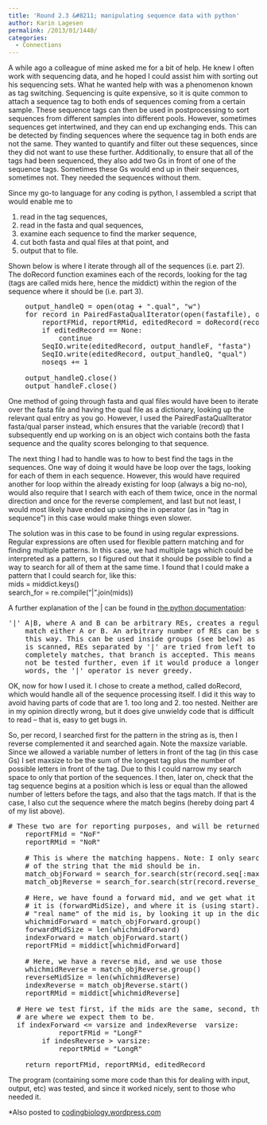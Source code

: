 ```yaml
---
title: 'Round 2.3 &#8211; manipulating sequence data with python'
author: Karin Lagesen
permalink: /2013/01/1440/
categories:
  - Connections
---
```

A while ago a colleague of mine asked me for a bit of help. He knew I often work with sequencing data, and he hoped I could assist him with sorting out his sequencing sets. What he wanted help with was a phenomenon known as tag switching. Sequencing is quite expensive, so it is quite common to attach a sequence tag to both ends of sequences coming from a certain sample. These sequence tags can then be used in postprocessing to sort sequences from different samples into different pools. However, sometimes sequences get intertwined, and they can end up exchanging ends. This can be detected by finding sequences where the sequence tag in both ends are not the same. They wanted to quantify and filter out these sequences, since they did not want to use these further. Additionally, to ensure that all of the tags had been sequenced, they also add two Gs in front of one of the sequence tags. Sometimes these Gs would end up in their sequences, sometimes not. They needed the sequences without them.

Since my go-to language for any coding is python, I assembled a script that would enable me to 

1. read in the tag sequences,  
2. read in the fasta and qual sequences,  
3. examine each sequence to find the marker sequence,  
4. cut both fasta and qual files at that point, and  
5. output that to file. 

Shown below is where I iterate through all of the sequences (i.e. part 2). The doRecord function examines each of the records, looking for the tag (tags are called mids here, hence the middict) within the region of the sequence where it should be (i.e. part 3).

<pre>    output_handleQ = open(otag + ".qual", "w")
    for record in PairedFastaQualIterator(open(fastafile), open(qualfile)):
        reportFMid, reportRMid, editedRecord = doRecord(record, middict, search_for, maxsize, varsize)
        if editedRecord == None:
            continue
        SeqIO.write(editedRecord, output_handleF, "fasta")
        SeqIO.write(editedRecord, output_handleQ, "qual")
        noseqs += 1

    output_handleQ.close()
    output_handleF.close()
</pre>

One method of going through fasta and qual files would have been to iterate over the fasta file and having the qual file as a dictionary, looking up the relevant qual entry as you go. However, I used the PairedFastaQualIterator fasta/qual parser instead, which ensures that the variable (record) that I subsequently end up working on is an object wich contains both the fasta sequence and the quality scores belonging to that sequence.

The next thing I had to handle was to how to best find the tags in the sequences. One way of doing it would have be loop over the tags, looking for each of them in each sequence. However, this would have required another for loop within the already existing for loop (always a big no-no), would also require that I search with each of them twice, once in the normal direction and once for the reverse complement, and last but not least, I would most likely have ended up using the in operator (as in &#8220;tag in sequence&#8221;) in this case would make things even slower.

The solution was in this case to be found in using regular expressions. Regular expressions are often used for flexible pattern matching and for finding multiple patterns. In this case, we had multiple tags which could be interpreted as a pattern, so I figured out that it should be possible to find a way to search for all of them at the same time. I found that I could make a pattern that I could search for, like this:  
mids = middict.keys()  
search_for = re.compile(&#8220;|&#8221;.join(mids))

A further explanation of the | can be found in [the python documentation][1]:

<pre>'|' A|B, where A and B can be arbitrary REs, creates a regular expression that will
    match either A or B. An arbitrary number of REs can be separated by the '|' in 
    this way. This can be used inside groups (see below) as well. As the target string 
    is scanned, REs separated by '|' are tried from left to right. When one pattern 
    completely matches, that branch is accepted. This means that once A matches, B will
    not be tested further, even if it would produce a longer overall match. In other 
    words, the '|' operator is never greedy. 
</pre>

OK, now for how I used it. I chose to create a method, called doRecord, which would handle all of the sequence processing itself. I did it this way to avoid having parts of code that are 1. too long and 2. too nested. Neither are in my opinion directly wrong, but it does give unwieldy code that is difficult to read &#8211; that is, easy to get bugs in.

So, per record, I searched first for the pattern in the string as is, then I reverse complemented it and searched again. Note the maxsize variable. Since we allowed a variable number of letters in front of the tag (in this case Gs) I set maxsize to be the sum of the longest tag plus the number of possible letters in front of the tag. Due to this I could narrow my search space to only that portion of the sequences. I then, later on, check that the tag sequence begins at a position which is less or equal than the allowed number of letters before the tags, and also that the tags match. If that is the case, I also cut the sequence where the match begins (hereby doing part 4 of my list above). 

<pre># These two are for reporting purposes, and will be returned with the record
    reportFMid = "NoF"
    reportRMid = "NoR"
   
    # This is where the matching happens. Note: I only search through the part
    # of the string that the mid should be in.
    match_objForward = search_for.search(str(record.seq[:maxsize]))
    match_objReverse = search_for.search(str(record.reverse_complement().seq[:maxsize]))

    # Here, we have found a forward mid, and we get what it is (using group), how long 
    # it is (forwardMidSize), and where it is (using start). I also get what the 
    # "real name" of the mid is, by looking it up in the dictionary
    whichmidForward = match_objForward.group()
    forwardMidSize = len(whichmidForward)
    indexForward = match_objForward.start()        
    reportFMid = middict[whichmidForward] 

    # Here, we have a reverse mid, and we use those
    whichmidReverse = match_objReverse.group()
    reverseMidSize = len(whichmidReverse)
    indexReverse = match_objReverse.start()
    reportRMid = middict[whichmidReverse]

  # Here we test first, if the mids are the same, second, that they
  # are where we expect them to be.  
  if indexForward &lt;= varsize and indexReverse  varsize:
            reportFMid = "LongF"
        if indesReverse &gt; varsize:
            reportRMid = "LongR"
            
    return reportFMid, reportRMid, editedRecord
</pre>

The program (containing some more code than this for dealing with input, output, etc) was tested, and since it worked nicely, sent to those who needed it.

*Also posted to [codingbiology.wordpress.com][2]</li>

 [1]: http://docs.python.org/2/library/re.html#regular-expression-syntax
 [2]: http://codingbiology.wordpress.com/2013/01/16/software-carpentry/
